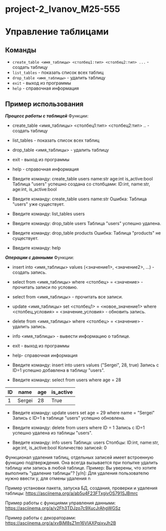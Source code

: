 # project-2_Ivanov_M25-555
# Управление таблицами

## Команды

- `create_table <имя_таблицы> <столбец1:тип> <столбец2:тип> ...` - создать таблицу
- `list_tables` - показать список всех таблиц  
- `drop_table <имя_таблицы>` - удалить таблицу
- `exit` - выход из программы
- `help` - справочная информация

## Пример использования

***Процесс работы с таблицей***
Функции:
- <command> create_table <имя_таблицы> <столбец1:тип> <столбец2:тип> .. - создать таблицу
- <command> list_tables - показать список всех таблиц
- <command> drop_table <имя_таблицы> - удалить таблицу
- <command> exit - выход из программы
- <command> help - справочная информация 

- Введите команду: create_table users name:str age:int is_active:bool
Таблица "users" успешно создана со столбцами: ID:int, name:str, age:int, is_active:bool

- Введите команду: create_table users name:str
Ошибка: Таблица "users" уже существует.

- Введите команду: list_tables
users

- Введите команду: drop_table users
Таблица "users" успешно удалена.

- Введите команду: drop_table products
Ошибка: Таблица "products" не существует.

- Введите команду: help

***Операции с данными***
Функции:
- <command> insert into <имя_таблицы> values (<значение1>, <значение2>, ...) - создать запись.
- <command> select from <имя_таблицы> where <столбец> = <значение> - прочитать записи по условию.
- <command> select from <имя_таблицы> - прочитать все записи.
- <command> update <имя_таблицы> set <столбец1> = <новое_значение1> where <столбец_условия> = <значение_условия> - обновить запись.
- <command> delete from <имя_таблицы> where <столбец> = <значение> - удалить запись.
- <command> info <имя_таблицы> - вывести информацию о таблице.
- <command> exit - выход из программы
- <command> help- справочная информация

- Введите команду: insert into users values ("Sergei", 28, true)
Запись с ID=1 успешно добавлена в таблицу "users".

 - Введите команду: select from users where age = 28

| ID | name | age | is_active |
|----|------|-----|-----------|
| 1 | Sergei | 28 | True |

- Введите команду: update users set age = 29 where name = "Sergei"
Запись с ID=1 в таблице "users" успешно обновлена.

- Введите команду: delete from users where ID = 1
Запись с ID=1 успешно удалена из таблицы "users".

- Введите команду: info users
Таблица: users
Столбцы: ID:int, name:str, age:int, is_active:bool
Количество записей: 0 

Функционал удаления таблиц, отдельных записей имеет встроенную функцию подтверждения.
Она всегда вызывается при попытке удалить таблицу или запись в любой таблице.
Пример: 
Вы уверены, что хотите выполнить "удаление таблицы"? [y/n]:
Для удаления пользователю нужно ввести y, для отмены удаления n

Пример установки пакета, запуска БД, создания, проверки и удаления таблицы:
https://asciinema.org/a/ab5u4F23FTxgivOS791SJBmrc

Пример работы с функциями управления данными:
https://asciinema.org/a/v2Fh3TDJzo7c9XucJrAhgWGSz

Пример работы с декораторами:
https://asciinema.org/a/xvBjM8sZ1m16VIAXPqjxvJh2B
